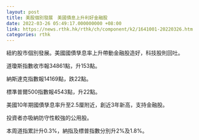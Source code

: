 ```yaml
---
layout: post
title: 美股個別發展　美國債息上升利好金融股
date: 2022-03-26 05:49:17.000000000 +08:00
link: https://news.rthk.hk/rthk/ch/component/k2/1641001-20220326.htm
categories: rthk
---
```


紐約股市個別發展。美國國債孳息率上升帶動金融股造好，科技股則回吐。

道瓊斯指數收市報34861點，升153點。

納斯達克指數報14169點，跌22點。

標準普爾500指數報4543點，升22點。

美國10年期國債孳息率升至2.5厘附近，創近3年新高，支持金融股。

投資者亦吸納防守性較強的公用股。

本周道指累計升0.3%，納指及標普指數分別升2%及1.8%。
